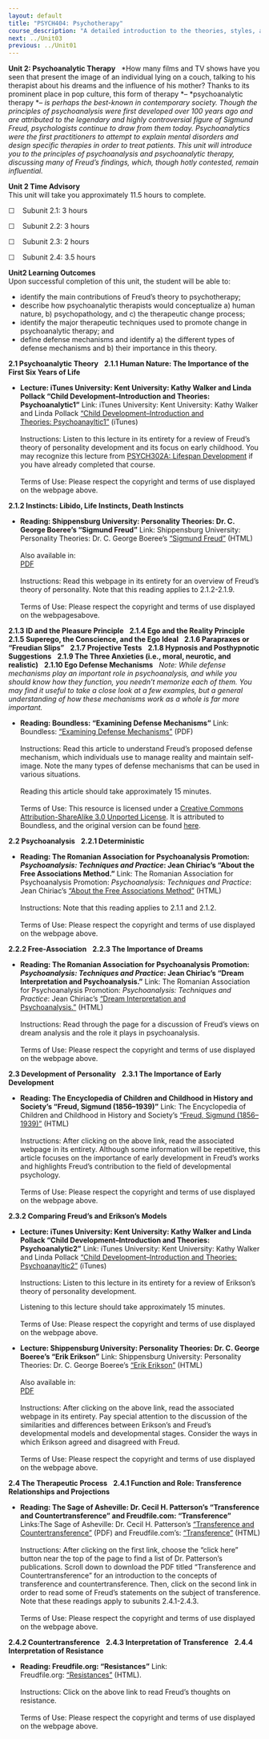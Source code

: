 ```yaml
---
layout: default
title: "PSYCH404: Psychotherapy"
course_description: "A detailed introduction to the theories, styles, and methods of psychotherapy that you would need to know in a clinical situation."
next: ../Unit03
previous: ../Unit01
---
```

**Unit 2: Psychoanalytic Therapy** <span id="2"></span> 
*How many films and TV shows have you seen that present the image of an
individual lying on a couch, talking to his therapist about his dreams
and the influence of his mother? Thanks to its prominent place in pop
culture, this form of therapy *– *psychoanalytic therapy *– *is perhaps
the best-known in contemporary society. Though the principles of
psychoanalysis were first developed over 100 years ago and are
attributed to the legendary and highly controversial figure of Sigmund
Freud, psychologists continue to draw from them today. Psychoanalytics
were the first practitioners to attempt to explain mental disorders and
design specific therapies in order to treat patients. This unit will
introduce you to the principles of psychoanalysis and psychoanalytic
therapy, discussing many of Freud’s findings, which, though hotly
contested, remain influential.*

**Unit 2 Time Advisory**  
This unit will take you approximately 11.5 hours to complete.  
  
 ☐    Subunit 2.1: 3 hours  
  
 ☐    Subunit 2.2: 3 hours  
  
 ☐    Subunit 2.3: 2 hours  
  
 ☐    Subunit 2.4: 3.5 hours

**Unit2 Learning Outcomes**  
Upon successful completion of this unit, the student will be able to:

-   identify the main contributions of Freud’s theory to psychotherapy;
-   describe how psychoanalytic therapists would conceptualize a) human
    nature, b) psychopathology, and c) the therapeutic change process;
-   identify the major therapeutic techniques used to promote change in
    psychoanalytic therapy; and
-   define defense mechanisms and identify a) the different types of
    defense mechanisms and b) their importance in this theory.

**2.1 Psychoanalytic Theory** <span id="2.1"></span> 
**2.1.1 Human Nature: The Importance of the First Six Years of Life**
<span id="2.1.1"></span> 
-   **Lecture: iTunes University: Kent University: Kathy Walker and
    Linda Pollack “Child Development–Introduction and Theories:
    Psychoanalytic1”**
    Link: iTunes University: Kent University: Kathy Walker and Linda
    Pollack [“Child Development–Introduction and
    Theories: Psychoanayltic1”](http://deimos3.apple.com/WebObjects/Core.woa/Browse/kent.edu.1614444437.01614444444) (iTunes)  
        
     Instructions: Listen to this lecture in its entirety for a review
    of Freud’s theory of personality development and its focus on early
    childhood. You may recognize this lecture from [PSYCH302A: Lifespan
    Development](http://www.saylor.org/courses/psych302a) if you have
    already completed that course.  
        
     Terms of Use: Please respect the copyright and terms of use
    displayed on the webpage above. 

**2.1.2 Instincts: Libido, Life Instincts, Death Instincts** <span
id="2.1.2"></span> 
-   **Reading: Shippensburg University: Personality Theories: Dr. C.
    George Boeree’s “Sigmund Freud”**
    Link: Shippensburg University: Personality Theories: Dr. C. George
    Boeree’s [“Sigmund
    Freud”](http://webspace.ship.edu/cgboer/freud.html) (HTML)  
        
     Also available in:  
     [PDF](http://www.social-psychology.de/do/pt_freud)  
        
     Instructions: Read this webpage in its entirety for an overview of
    Freud’s theory of personality. Note that this reading applies to
    2.1.2-2.1.9.   
        
     Terms of Use: Please respect the copyright and terms of use
    displayed on the webpagesabove. 

**2.1.3 ID and the Pleasure Principle** <span id="2.1.3"></span> 
**2.1.4 Ego and the Reality Principle** <span id="2.1.4"></span> 
**2.1.5 Superego, the Conscience, and the Ego Ideal** <span
id="2.1.5"></span> 
**2.1.6 Parapraxes or “Freudian Slips”** <span id="2.1.6"></span> 
**2.1.7 Projective Tests** <span id="2.1.7"></span> 
**2.1.8 Hypnosis and Posthypnotic Suggestions** <span
id="2.1.8"></span> 
**2.1.9 The Three Anxieties (i.e., moral, neurotic, and realistic)**
<span id="2.1.9"></span> 
**2.1.10 Ego Defense Mechanisms** <span id="2.1.10"></span> 
*Note: While defense mechanisms play an important role in
psychoanalysis, and while you should know how they function, you needn’t
memorize each of them. You may find it useful to take a close look at a
few examples, but a general understanding of how these mechanisms work
as a whole is far more important.*

-   **Reading: Boundless: “Examining Defense Mechanisms”**
    Link: Boundless: [“Examining Defense
    Mechanisms”](https://resources.saylor.org/wwwresources/archived/site/wp-content/uploads/2013/05/Boundless.coms-Examining-Defense-Mechanisms.pdf)
    (PDF)  
        
     Instructions: Read this article to understand Freud’s proposed
    defense mechanism, which individuals use to manage reality and
    maintain self-image. Note the many types of defense mechanisms that
    can be used in various situations.  
        
     Reading this article should take approximately 15 minutes.  
        
     Terms of Use: This resource is licensed under a [Creative Commons
    Attribution-ShareAlike 3.0 Unported
    License](http://creativecommons.org/licenses/by-sa/3.0/). It is
    attributed to Boundless, and the original version can be found
    [here](https://www.boundless.com/psychology/personality/theories-personality/examining-defense-mechanisms/).

**2.2 Psychoanalysis** <span id="2.2"></span> 
**2.2.1 Deterministic** <span id="2.2.1"></span> 
-   **Reading: The Romanian Association for Psychoanalysis Promotion:
    *Psychoanalysis: Techniques and Practice*: Jean Chiriac’s “About the
    Free Associations Method.”**
    Link: The Romanian Association for Psychoanalysis Promotion:
    *Psychoanalysis: Techniques and Practice*: Jean Chiriac’s [“About
    the Free Associations
    Method”](http://www.freudfile.org/psychoanalysis/free_associations.html) (HTML)  
        
     Instructions: Note that this reading applies to 2.1.1 and 2.1.2.  
        
     Terms of Use: Please respect the copyright and terms of use
    displayed on the webpage above.

**2.2.2 Free-Association** <span id="2.2.2"></span> 
**2.2.3 The Importance of Dreams** <span id="2.2.3"></span> 
-   **Reading: The Romanian Association for Psychoanalysis Promotion:
    *Psychoanalysis: Techniques and Practice*: Jean Chiriac’s “Dream
    Interpretation and Psychoanalysis.”**
    Link: The Romanian Association for Psychoanalysis Promotion:
    *Psychoanalysis: Techniques and Practice*: Jean Chiriac’s [“Dream
    Interpretation and
    Psychoanalysis.”](http://freudfile.org/psychoanalysis/dream_interpretation_and.html) (HTML)  
        
     Instructions: Read through the page for a discussion of Freud’s
    views on dream analysis and the role it plays in psychoanalysis.  
        
     Terms of Use: Please respect the copyright and terms of use
    displayed on the webpage above.

**2.3 Development of Personality** <span id="2.3"></span> 
**2.3.1 The Importance of Early Development** <span id="2.3.1"></span> 
-   **Reading: The Encyclopedia of Children and Childhood in History and
    Society’s “Freud, Sigmund (1856–1939)”**
    Link: The Encyclopedia of Children and Childhood in History and
    Society’s [“Freud, Sigmund
    (1856–1939)”](http://www.faqs.org/childhood/Fa-Gr/Freud-Sigmund-1856-1939.html) (HTML)  
        
     Instructions: After clicking on the above link, read the associated
    webpage in its entirety. Although some information will be
    repetitive, this article focuses on the importance of early
    development in Freud’s works and highlights Freud’s contribution to
    the field of developmental psychology.  
        
     Terms of Use: Please respect the copyright and terms of use
    displayed on the webpage above. 

**2.3.2 Comparing Freud’s and Erikson’s Models** <span
id="2.3.2"></span> 
-   **Lecture: iTunes University: Kent University: Kathy Walker and
    Linda Pollack “Child Development–Introduction and Theories:
    Psychoanalytic2”**
    Link: iTunes University: Kent University: Kathy Walker and Linda
    Pollack [“Child Development–Introduction and Theories:
    Psychoanayltic2”](http://deimos3.apple.com/WebObjects/Core.woa/Browse/kent.edu.1614444437.01614444444) (iTunes)  
        
     Instructions: Listen to this lecture in its entirety for a review
    of Erikson’s theory of personality development.    
      
     Listening to this lecture should take approximately 15 minutes.  
        
     Terms of Use: Please respect the copyright and terms of use
    displayed on the webpage above. 

-   **Lecture: Shippensburg University: Personality Theories: Dr. C.
    George Boeree’s “Erik Erikson”**
    Link: Shippensburg University: Personality Theories: Dr. C. George
    Boeree’s [“Erik
    Erikson”](http://webspace.ship.edu/cgboer/erikson.html) (HTML)  
        
     Also available in:  
     [PDF](http://www.social-psychology.de/do/pt_erikson.pdf)  
        
     Instructions: After clicking on the above link, read the associated
    webpage in its entirety. Pay special attention to the discussion of
    the similarities and differences between Erikson’s and Freud’s
    developmental models and developmental stages. Consider the ways in
    which Erikson agreed and disagreed with Freud.  
        
     Terms of Use: Please respect the copyright and terms of use
    displayed on the webpage above. 

**2.4 The Therapeutic Process** <span id="2.4"></span> 
**2.4.1 Function and Role: Transference Relationships and Projections**
<span id="2.4.1"></span> 
-   **Reading: The Sage of Asheville: Dr. Cecil H. Patterson’s
    “Transference and Countertransference” and Freudfile.com:
    “Transference”**
    Links:The Sage of Asheville: Dr. Cecil H. Patterson’s [“Transference
    and
    Countertransference”](http://www.sageofasheville.com/pubs.html) (PDF)
    and Freudfile.com’s:
    [“Transference”](http://www.freudfile.org/psychoanalysis/transference.html) (HTML)  
        
     Instructions: After clicking on the first link, choose the “click
    here” button near the top of the page to find a list of Dr.
    Patterson’s publications. Scroll down to download the PDF titled
    “Transference and Countertransference” for an introduction to the
    concepts of transference and countertransference. Then, click on the
    second link in order to read some of Freud’s statements on the
    subject of transference. Note that these readings apply to subunits
    2.4.1-2.4.3.  
        
     Terms of Use: Please respect the copyright and terms of use
    displayed on the webpage above.

**2.4.2 Countertransference** <span id="2.4.2"></span> 
**2.4.3 Interpretation of Transference** <span id="2.4.3"></span> 
**2.4.4 Interpretation of Resistance** <span id="2.4.4"></span> 
-   **Reading: Freudfile.org: “Resistances”**
    Link:
    Freudfile.org: [“Resistances”](http://www.freudfile.org/psychoanalysis/resistance.html) (HTML).  
        
     Instructions: Click on the above link to read Freud’s thoughts on
    resistance.  
        
     Terms of Use: Please respect the copyright and terms of use
    displayed on the webpage above.


